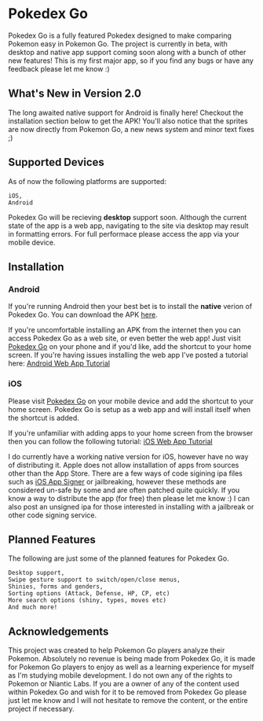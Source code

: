 # Pokedex Go
Pokedex Go is a fully featured Pokedex designed to make comparing Pokemon easy in Pokemon Go. The project is currently in beta, with desktop and native app support coming soon along with a bunch of other new features! This is my first major app, so if you find any bugs or have any feedback please let me know :)
## What's New in Version 2.0
The long awaited native support for Android is finally here! Checkout the installation section below to get the APK!
You'll also notice that the sprites are now directly from Pokemon Go, a new news system and minor text fixes ;)
## Supported Devices
As of now the following platforms are supported:
```
iOS,
Android
```
Pokedex Go will be recieving **desktop** support soon. Although the current state of the app is a web app, navigating to the site via desktop may result in formatting errors. For full performace please access the app via your mobile device.
## Installation
### Android
If you're running Android then your best bet is to install the **native** verion of Pokedex Go.
You can download the APK [here](https://raw.githubusercontent.com/Jordan-Morrison/PokedexGo/master/Pokedex%20Go.apk).

If you're uncomfortable installing an APK from the internet then you can access Pokedex Go as a web site, or even better the web app! Just visit [Pokedex Go](https://jordan-morrison.github.io/PokedexGo/) on your phone and if you'd like, add the shortcut to your home screen. If you're having issues installing the web app I've posted a tutorial here:
[Android Web App Tutorial](https://streamable.com/466wd)
### iOS
Please visit [Pokedex Go](https://jordan-morrison.github.io/PokedexGo/) on your mobile device and add the shortcut to your home screen. Pokedex Go is setup as a web app and will install itself when the shortcut is added.

If you're unfamiliar with adding apps to your home screen from the browser then you can follow the following tutorial:
[iOS Web App Tutorial](https://streamable.com/aycun) 

I do currently have a working native version for iOS, however have no way of distributing it. Apple does not allow installation of apps from sources other than the App Store. There are a few ways of code sigining ipa files such as [iOS App Signer](https://dantheman827.github.io/ios-app-signer/) or jailbreaking, however these methods are considered un-safe by some and are often patched quite quickly. If you know a way to distribute the app (for free) then please let me know :) I can also post an unsigned ipa for those interested in installing with a jailbreak or other code signing service.

## Planned Features
The following are just some of the planned features for Pokedex Go.
```
Desktop support,
Swipe gesture support to switch/open/close menus,
Shinies, forms and genders,
Sorting options (Attack, Defense, HP, CP, etc)
More search options (shiny, types, moves etc)
And much more!
```
## Acknowledgements
This project was created to help Pokemon Go players analyze their Pokemon. Absolutely no revenue is being made from Pokedex Go, it is made for Pokemon Go players to enjoy as well as a learning experience for myself as I'm studying mobile development. I do not own any of the rights to Pokemon or Niantic Labs. If you are a owner of any of the content used within Pokedex Go and wish for it to be removed from Pokedex Go please just let me know and I will not hesitate to remove the content, or the entire project if necessary.